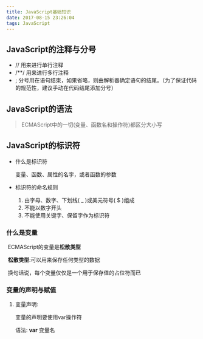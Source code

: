 ```yaml
---
title: JavaScript基础知识
date: 2017-08-15 23:26:04
tags: JavaScript
---
```


## JavaScript的注释与分号

* //        用来进行单行注释
* /**/    用来进行多行注释
* ;          分号用在语句结束，如果省略，则由解析器确定语句的结尾。（为了保证代码的规范性，建议手动在代码结尾添加分号）



## JavaScript的语法

> ECMAScript中的一切(变量、函数名和操作符)都区分大小写



## JavaScript的标识符

* 什么是标识符

  变量、函数、属性的名字，或者函数的参数

* 标识符的命名规则

  1. 由字母、数字、下划线( _ )或美元符号( $ )组成
  2. 不能以数字开头
  3. 不能使用关键字、保留字作为标识符



### 什么是变量

​	ECMAScript的变量是**松散类型**

​	**松散类型**:可以用来保存任何类型的数据

​	换句话说，每个变量仅仅是一个用于保存值的占位符而已

### 变量的声明与赋值

1. 变量声明:

   变量的声明要使用var操作符

   语法: **var** 变量名